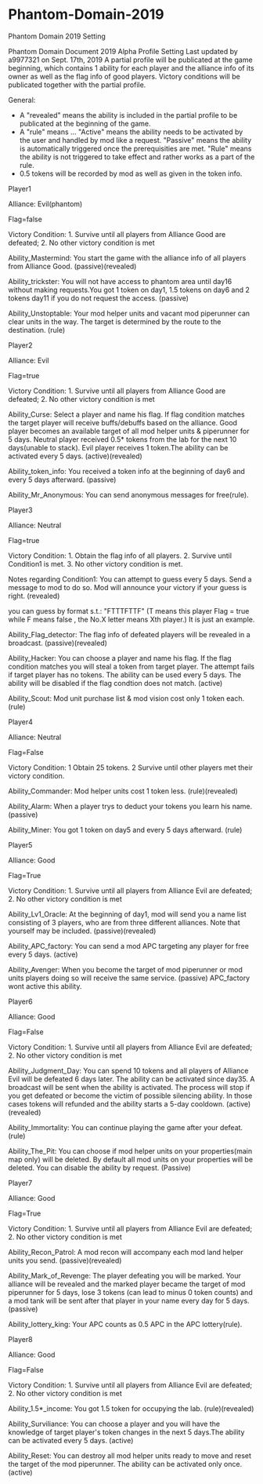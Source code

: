# Phantom-Domain-2019
Phantom Domain 2019 Setting


Phantom Domain Document 2019 Alpha
Profile Setting
Last updated by a9977321 on Sept. 17th, 2019
A partial profile will be publicated at the game beginning, which contains 1 ability for each player and the alliance info of its owner as well as the flag info of good players. 
Victory conditions will be publicated together with the partial profile. 

General:

- A "revealed" means the ability is included in the partial profile to be publicated at the beginning of the game. 
- A "rule" means ... "Active" means the ability needs to be activated by the user and handled by mod like a request. 
"Passive" means the ability is automatically triggered once the prerequisities are met. 
"Rule" means the ability is not triggered to take effect and rather works as a part of the rule. 
- 0.5 tokens will be recorded by mod as well as given in the token info. 


Player1

Alliance: Evil(phantom)

Flag=false

Victory Condition: 1. Survive until all players from Alliance Good are defeated; 2. No other victory condition is met

Ability_Mastermind: You start the game with the alliance info of all players from Alliance Good. (passive)(revealed)

Ability_trickster: You will not have access to phantom area until day16 without making requests.You got 1 token on day1, 1.5 tokens on day6 and 2 tokens day11 if you do not request the access.   (passive)

Ability_Unstoptable: Your mod helper units and vacant mod piperunner can clear units in the way. The target is determined by the route to the destination. (rule)




Player2

Alliance: Evil

Flag=true

Victory Condition: 1. Survive until all players from Alliance Good are defeated; 2. No other victory condition is met

Ability_Curse: Select a player and name his flag. If flag condition matches the target player will receive buffs/debuffs based on the alliance. Good player becomes an available target of all mod helper units & piperunner for 5 days. Neutral player received 0.5* tokens from the lab for the next 10 days(unable to stack). Evil player receives 1 token.The ability can be activated every 5 days.  (active)(revealed)

Ability_token_info: You received a token info at the beginning of day6 and every 5 days afterward. (passive)


Ability_Mr_Anonymous: You can send anonymous messages for free(rule). 





Player3

Alliance: Neutral

Flag=true

Victory Condition: 1. Obtain the flag info of all players. 2. Survive until Condition1 is met. 3. No other victory condition is met. 

Notes regarding Condition1: You can attempt to guess every 5 days. Send a message to mod to do so. Mod will announce your victory if your guess is right. (revealed)

you can guess by format s.t.: "FTTTFTTF" (T means this player Flag = true while F means false , the No.X letter means Xth player.) It is just an example. 

Ability_Flag_detector: The flag info of defeated players will be revealed in a broadcast. (passive)(revealed)

Ability_Hacker: You can choose a player and name his flag. If the flag condition matches you will steal a token from target player. The attempt fails if target player has no tokens. The ability can be used every 5 days. The ability will be disabled if the flag condtion does not match. (active)

Ability_Scout: Mod unit purchase list & mod vision cost only 1 token each. (rule)





Player4

Alliance: Neutral

Flag=False

Victory Condition: 1 Obtain 25 tokens. 2 Survive until other players met their victory condition. 

Ability_Commander: Mod helper units cost 1 token less. (rule)(revealed)

Ability_Alarm: When a player trys to deduct your tokens you learn his name. (passive)

Ability_Miner: You got 1 token on day5 and every 5 days afterward. (rule)





Player5

Alliance: Good

Flag=True

Victory Condition: 1. Survive until all players from Alliance Evil are defeated; 2. No other victory condition is met

Ability_Lv1_Oracle:  At the beginning of day1, mod will send you a name list consisting of 3 players, who are from three different alliances. Note that yourself may be included. (passive)(revealed)

Ability_APC_factory: You can send a mod APC targeting any player for free every 5 days. (active)

Ability_Avenger: When you become the target of mod piperunner or mod units players doing so will receive the same service. (passive)
APC_factory wont active this ability.




Player6

Alliance: Good

Flag=False

Victory Condition: 1. Survive until all players from Alliance Evil are defeated; 2. No other victory condition is met

Ability_Judgment_Day: You can spend 10 tokens and all players of Alliance Evil will be defeated 6 days later. The ability can be activated since day35. A broadcast will be sent when the ability is activated. The process will stop if you get defeated or become the victim of possible silencing ability. In those cases tokens will refunded and the ability starts a 5-day cooldown. (active)(revealed)

Ability_Immortality: You can continue playing the game after your defeat. (rule)

Ability_The_Pit: You can choose if mod helper units on your properties(main map only) will be deleted. By default all mod units on your properties will be deleted. You can disable the ability by request. (Passive)





Player7

Alliance: Good

Flag=True

Victory Condition: 1. Survive until all players from Alliance Evil are defeated; 2. No other victory condition is met

Ability_Recon_Patrol: A mod recon will accompany each mod land helper units you send. (passive)(revealed)

Ability_Mark_of_Revenge: The player defeating you will be marked.  Your alliance will be revealed and the marked player became the target of mod piperunner for 5 days, lose 3 tokens (can lead to minus 0 token counts) and a mod tank will be sent after that player in your name every day for 5 days. (passive)

Ability_lottery_king: Your APC counts as 0.5 APC in the APC lottery(rule). 







Player8

Alliance: Good

Flag=False

Victory Condition: 1. Survive until all players from Alliance Evil are defeated; 2. No other victory condition is met

Ability_1.5*_income: You got 1.5 token for occupying the lab. (rule)(revealed)

Ability_Surviliance: You can choose a player and you will have the knowledge of target player's token changes in the next 5 days.The ability can be activated every 5 days.  (active)

Ability_Reset: You can destroy all mod helper units ready to move and reset the target of the mod piperunner. The ability can be activated only once. (active)


